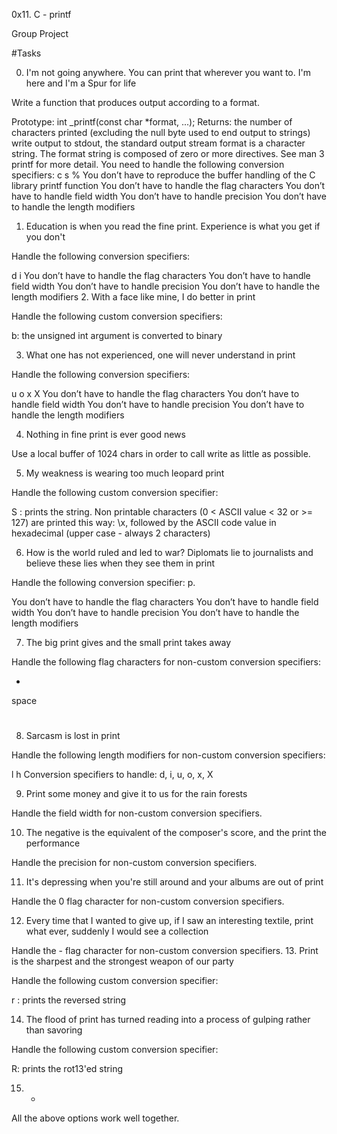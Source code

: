 0x11. C - printf

Group Project

#Tasks

0. I'm not going anywhere. You can print that wherever you want to. I'm here and I'm a Spur for life

Write a function that produces output according to a format.

Prototype: int _printf(const char *format, ...);
Returns: the number of characters printed (excluding the null byte used to end output to strings)
write output to stdout, the standard output stream
format is a character string. The format string is composed of zero or more directives. See man 3 printf for more detail. You need to handle the following conversion specifiers:
c
s
%
You don’t have to reproduce the buffer handling of the C library printf function
You don’t have to handle the flag characters
You don’t have to handle field width
You don’t have to handle precision
You don’t have to handle the length modifiers

1. Education is when you read the fine print. Experience is what you get if you don't

Handle the following conversion specifiers:

d
i
You don’t have to handle the flag characters
You don’t have to handle field width
You don’t have to handle precision
You don’t have to handle the length modifiers
2. With a face like mine, I do better in print

Handle the following custom conversion specifiers:

b: the unsigned int argument is converted to binary

3. What one has not experienced, one will never understand in print

Handle the following conversion specifiers:

u
o
x
X
You don’t have to handle the flag characters
You don’t have to handle field width
You don’t have to handle precision
You don’t have to handle the length modifiers

4. Nothing in fine print is ever good news

Use a local buffer of 1024 chars in order to call write as little as possible.

5. My weakness is wearing too much leopard print

Handle the following custom conversion specifier:

S : prints the string.
Non printable characters (0 < ASCII value < 32 or >= 127) are printed this way: \x, followed by the ASCII code value in hexadecimal (upper case - always 2 characters)

6. How is the world ruled and led to war? Diplomats lie to journalists and believe these lies when they see them in print

Handle the following conversion specifier: p.

You don’t have to handle the flag characters
You don’t have to handle field width
You don’t have to handle precision
You don’t have to handle the length modifiers

7. The big print gives and the small print takes away

Handle the following flag characters for non-custom conversion specifiers:

+
space
#

8. Sarcasm is lost in print

Handle the following length modifiers for non-custom conversion specifiers:

l
h
Conversion specifiers to handle: d, i, u, o, x, X

9. Print some money and give it to us for the rain forests

Handle the field width for non-custom conversion specifiers.

10. The negative is the equivalent of the composer's score, and the print the performance

Handle the precision for non-custom conversion specifiers.

11. It's depressing when you're still around and your albums are out of print

Handle the 0 flag character for non-custom conversion specifiers.

12. Every time that I wanted to give up, if I saw an interesting textile, print what ever, suddenly I would see a collection

Handle the - flag character for non-custom conversion specifiers.
13. Print is the sharpest and the strongest weapon of our party

Handle the following custom conversion specifier:

r : prints the reversed string

14. The flood of print has turned reading into a process of gulping rather than savoring

Handle the following custom conversion specifier:

R: prints the rot13'ed string

15. *

All the above options work well together.

